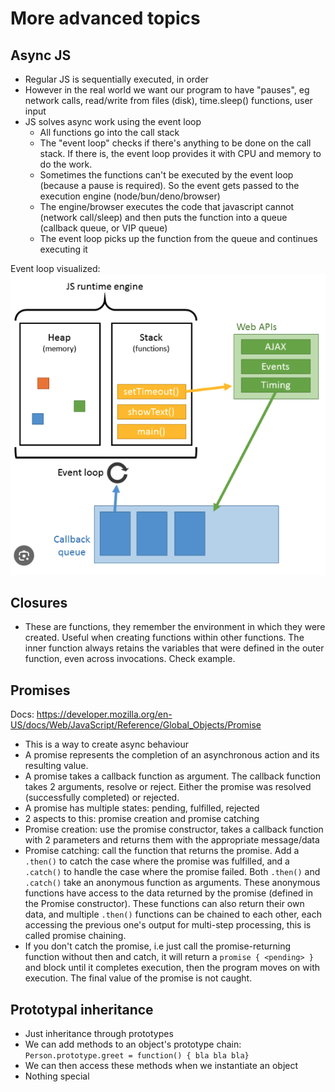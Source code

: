 # More advanced topics

## Async JS

- Regular JS is sequentially executed, in order
- However in the real world we want our program to have "pauses", eg network calls, read/write from files (disk), time.sleep() functions, user input
- JS solves async work using the event loop
  - All functions go into the call stack
  - The "event loop" checks if there's anything to be done on the call stack. If there is, the event loop provides it with CPU and memory to do the work.
  - Sometimes the functions can't be executed by the event loop (because a pause is required). So the event gets passed to the execution engine (node/bun/deno/browser)
  - The engine/browser executes the code that javascript cannot (network call/sleep) and then puts the function into a queue (callback queue, or VIP queue)
  - The event loop picks up the function from the queue and continues executing it

Event loop visualized:
![event loop](../img/event_loop.png)

## Closures

- These are functions, they remember the environment in which they were created. Useful when creating functions within other functions. The inner function always retains the variables that were defined in the outer function, even across invocations. Check example.

## Promises

Docs: https://developer.mozilla.org/en-US/docs/Web/JavaScript/Reference/Global_Objects/Promise

- This is a way to create async behaviour
- A promise represents the completion of an asynchronous action and its resulting value.
- A promise takes a callback function as argument. The callback function takes 2 arguments, resolve or reject. Either the promise was resolved (successfully completed) or rejected.
- A promise has multiple states: pending, fulfilled, rejected
- 2 aspects to this: promise creation and promise catching
- Promise creation: use the promise constructor, takes a callback function with 2 parameters and returns them with the appropriate message/data
- Promise catching: call the function that returns the promise. Add a `.then()` to catch the case where the promise was fulfilled, and a `.catch()` to handle the case where the promise failed. Both `.then()` and `.catch()` take an anonymous function as arguments. These anonymous functions have access to the data returned by the promise (defined in the Promise constructor). These functions can also return their own data, and multiple `.then()` functions can be chained to each other, each accessing the previous one's output for multi-step processing, this is called promise chaining.
- If you don't catch the promise, i.e just call the promise-returning function without then and catch, it will return a `promise { <pending> }` and block until it completes execution, then the program moves on with execution. The final value of the promise is not caught.

## Prototypal inheritance

- Just inheritance through prototypes
- We can add methods to an object's prototype chain: `Person.prototype.greet = function() { bla bla bla}`
- We can then access these methods when we instantiate an object
- Nothing special
